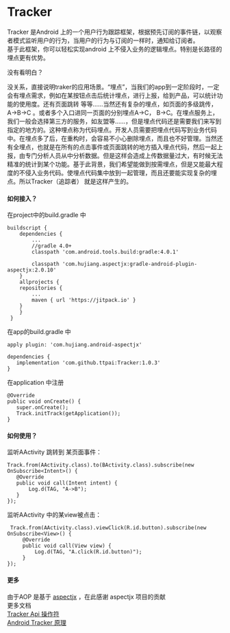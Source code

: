 # Tracker
Tracker 是Android 上的一个用户行为跟踪框架，根据预先订阅的事件链，以观察者模式监听用户的行为，当用户的行为与订阅的一样时，通知给订阅者。  
基于此框架，你可以轻松实现android 上不侵入业务的逻辑埋点。特别是长路径的埋点更有优势。

没有看明白？

没关系，直接说明traker的应用场景。“埋点”，当我们的app到一定阶段时，一定会有埋点需求，例如在某按钮点击后统计埋点，进行上报，给到产品，可以统计功能的使用度。还有页面跳转 等等……当然还有复杂的埋点，如页面的多级跳传，A->B->C 。或者多个入口进同一页面的分别埋点A->C， B->C。在埋点服务上，我们一般会选择第三方的服务，如友盟等……，但是埋点代码还是需要我们来写到指定的地方的。这种埋点称为代码埋点。开发人员需要把埋点代码写到业务代码中。在埋点多了后，在重构时，会容易不小心删除埋点，而且也不好管理。当然还有全埋点，也就是在所有的点击事件或页面跳转的地方插入埋点代码，然后一起上报，由专门分析人员从中分析数据。但是这样会造成上传数据量过大，有时候无法精准的统计到某个功能。基于此背景，我们希望能做到按需埋点，但是又能最大程度的不侵入业务代码。使埋点代码集中放到一起管理，而且还要能实现复杂的埋点。所以Tracker（追踪者） 就是这样产生的。

#### 如何接入？

在project中的build.gradle 中
```    
buildscript {
    dependencies {
        ...
        //gradle 4.0+
        classpath 'com.android.tools.build:gradle:4.0.1'

        classpath 'com.hujiang.aspectjx:gradle-android-plugin-aspectjx:2.0.10'
    }
    allprojects {
	repositories {
	    ...
	    maven { url 'https://jitpack.io' }
	}
    }
 }
 ```   
 在app的build.gradle 中
  ```  
 apply plugin: 'com.hujiang.android-aspectjx'
  
 dependencies {
     implementation 'com.github.ttpai:Tracker:1.0.3'
 }
 ```
 在application 中注册
 ```
@Override
public void onCreate() {
    super.onCreate();
    Track.initTrack(getApplication());
}
```
#### 如何使用？
 
 监听AActivity 跳转到 某页面事件：
 ```
Track.from(AActivity.class).to(BActivity.class).subscribe(new OnSubscribe<Intent>() {
    @Override
    public void call(Intent intent) {
        Log.d(TAG, "A->B");
    }
});
  ```
 监听AActivity 中的某view被点击：
 ```
  Track.from(AActivity.class).viewClick(R.id.button).subscribe(new OnSubscribe<View>() {
      @Override
      public void call(View view) {
          Log.d(TAG, "A.click(R.id.button)");
      }
 });
```
#### 更多
由于AOP 是基于 [aspectjx](https://github.com/HujiangTechnology/gradle_plugin_android_aspectjx) ，在此感谢 aspectjx 项目的贡献  
更多文档  
[Tracker Api 操作符](https://github.com/ttpai/Tracker/wiki/Tracker-Api-%E6%93%8D%E4%BD%9C%E7%AC%A6)  
[Android Tracker 原理](https://github.com/ttpai/Tracker/wiki/Android-Tracker-%E5%8E%9F%E7%90%86)  

